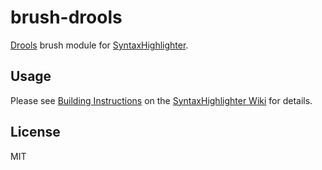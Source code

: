 # brush-drools
[Drools](http://docs.jboss.org/drools/release/7.0.0.Beta1/drools-docs/html_single/#d0e7474) brush module for [SyntaxHighlighter](https://github.com/syntaxhighlighter/syntaxhighlighter).

## Usage

Please see [Building Instructions](https://github.com/syntaxhighlighter/syntaxhighlighter/wiki/Building) on the [SyntaxHighlighter Wiki](https://github.com/syntaxhighlighter/syntaxhighlighter/wiki) for details.

## License

MIT
